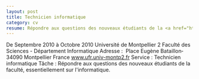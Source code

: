 ```yaml
---
layout: post
title: Technicien informatique
category: cv
resume: Répondre aux questions des nouveaux étudiants de la <a href="http://www.fdsweb.univ-montp2.fr/" target="_blank">faculté des sciences de Montpellier</a>, essentiellement sur l'informatique.
---
```

De Septembre 2010 à Octobre 2010
Université de Montpellier 2
Faculté des Sciences - Département Informatique
Adresse : ­ Place Eugène Bataillon­ 34090­ Montpellier­ France
www.ufr.univ-montp2.fr
Service : Technicien informatique­
Tâche : Répondre aux questions des nouveaux étudiants de la faculté, essentiellement sur l'informatique.